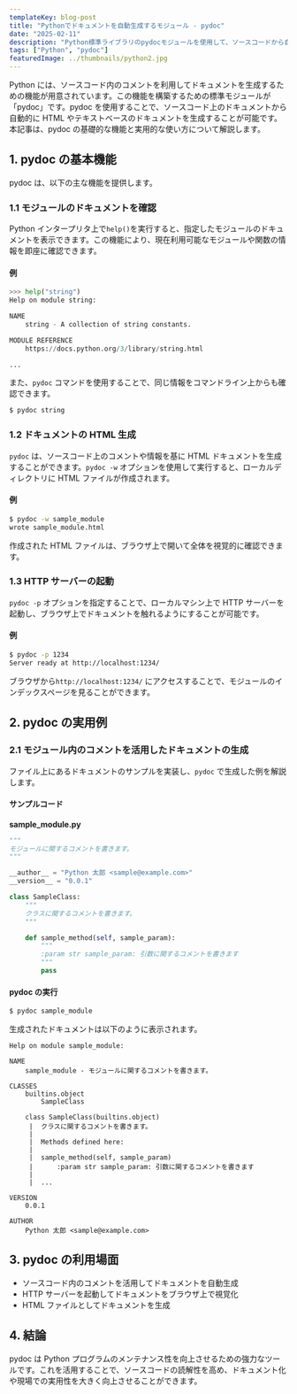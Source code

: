 ```yaml
---
templateKey: blog-post
title: "Pythonでドキュメントを自動生成するモジュール - pydoc"
date: "2025-02-11"
description: "Python標準ライブラリのpydocモジュールを使用して、ソースコードから自動的にドキュメントを生成する方法を解説します。オンラインヘルプ、HTMLドキュメント作成、HTTPサーバーによる閲覧方法について詳しく紹介します。"
tags: ["Python", "pydoc"]
featuredImage: ../thumbnails/python2.jpg
---
```


Python には、ソースコード内のコメントを利用してドキュメントを生成するための機能が用意されています。この機能を構築するための標準モジュールが「pydoc」です。pydoc を使用することで、ソースコード上のドキュメントから自動的に HTML やテキストベースのドキュメントを生成することが可能です。本記事は、pydoc の基礎的な機能と実用的な使い方について解説します。

## 1. pydoc の基本機能

pydoc は、以下の主な機能を提供します。

### 1.1 モジュールのドキュメントを確認

Python インタープリタ上で`help()`を実行すると、指定したモジュールのドキュメントを表示できます。この機能により、現在利用可能なモジュールや関数の情報を即座に確認できます。

#### 例

```python
>>> help("string")
Help on module string:

NAME
    string - A collection of string constants.

MODULE REFERENCE
    https://docs.python.org/3/library/string.html

...
```

また、`pydoc` コマンドを使用することで、同じ情報をコマンドライン上からも確認できます。

```bash
$ pydoc string
```

### 1.2 ドキュメントの HTML 生成

`pydoc` は、ソースコード上のコメントや情報を基に HTML ドキュメントを生成することができます。`pydoc -w` オプションを使用して実行すると、ローカルディレクトリに HTML ファイルが作成されます。

#### 例

```bash
$ pydoc -w sample_module
wrote sample_module.html
```

作成された HTML ファイルは、ブラウザ上で開いて全体を視覚的に確認できます。

### 1.3 HTTP サーバーの起動

`pydoc -p` オプションを指定することで、ローカルマシン上で HTTP サーバーを起動し、ブラウザ上でドキュメントを触れるようにすることが可能です。

#### 例

```bash
$ pydoc -p 1234
Server ready at http://localhost:1234/
```

ブラウザから`http://localhost:1234/` にアクセスすることで、モジュールのインデックスページを見ることができます。

## 2. pydoc の実用例

### 2.1 モジュール内のコメントを活用したドキュメントの生成

ファイル上にあるドキュメントのサンプルを実装し、`pydoc` で生成した例を解説します。

#### サンプルコード

**sample_module.py**

```python
"""
モジュールに関するコメントを書きます。
"""

__author__ = "Python 太郎 <sample@example.com>"
__version__ = "0.0.1"

class SampleClass:
    """
    クラスに関するコメントを書きます。
    """

    def sample_method(self, sample_param):
        """
        :param str sample_param: 引数に関するコメントを書きます
        """
        pass
```

#### pydoc の実行

```bash
$ pydoc sample_module
```

生成されたドキュメントは以下のように表示されます。

```
Help on module sample_module:

NAME
    sample_module - モジュールに関するコメントを書きます。

CLASSES
    builtins.object
        SampleClass

    class SampleClass(builtins.object)
     |  クラスに関するコメントを書きます。
     |
     |  Methods defined here:
     |
     |  sample_method(self, sample_param)
     |      :param str sample_param: 引数に関するコメントを書きます
     |
     |  ...

VERSION
    0.0.1

AUTHOR
    Python 太郎 <sample@example.com>
```

## 3. pydoc の利用場面

- ソースコード内のコメントを活用してドキュメントを自動生成
- HTTP サーバーを起動してドキュメントをブラウザ上で視覚化
- HTML ファイルとしてドキュメントを生成

## 4. 結論

pydoc は Python プログラムのメンテナンス性を向上させるための強力なツールです。これを活用することで、ソースコードの読解性を高め、ドキュメント化や現場での実用性を大きく向上させることができます。
